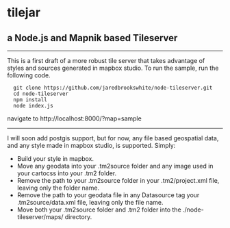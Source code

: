 # tilejar
## a Node.js and Mapnik based Tileserver
-------------

This is a first draft of a more robust tile server that takes advantage of styles and sources generated in mapbox studio.
To run the sample, run the following code.
```
  git clone https://github.com/jaredbrookswhite/node-tileserver.git
  cd node-tileserver
  npm install
  node index.js
```
navigate to http://localhost:8000/?map=sample

-------
I will soon add postgis support, but for now, any file based geospatial data, and any style made in mapbox studio, is supported.
Simply: 
- Build your style in mapbox.
- Move any geodata into your .tm2source folder and any image used in your cartocss into your .tm2 folder. 
- Remove the path to your .tm2source folder in your .tm2/project.xml file, leaving only the folder name. 
- Remove the path to your geodata file in any Datasource tag your .tm2source/data.xml file, leaving only the file name. 
- Move both your .tm2source folder and .tm2 folder into the ./node-tileserver/maps/ directory.
